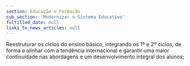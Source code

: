 ```yaml
---
section: Educação e Formação
sub_section: 'Modernizar o Sistema Educativo'
fulfilled_date: null
links_to_news_articles: null
---
```


Reestruturar os ciclos do ensino básico, integrando os 1º e 2º ciclos, de forma a alinhar com a tendência internacional e garantir uma maior continuidade nas abordagens e um desenvolvimento integral dos alunos;